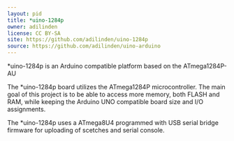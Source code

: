 ```yaml
---
layout: pid
title: *uino-1284p
owner: adilinden
license: CC BY-SA
site: https://github.com/adilinden/uino-1284p
source: https://github.com/adilinden/uino-arduino
---
```

*uino-1284p is an Arduino compatible platform based on the ATmega1284P-AU

The *uino-1284p board utilizes the ATmega1284P microcontroller. The main goal of this project is to be able to access more memory, both FLASH and RAM, while keeping the Arduino UNO compatible board size and I/O assignments.

The *uino-1284p uses a ATmega8U4 programmed with USB serial bridge firmware for uploading of scetches and serial console.